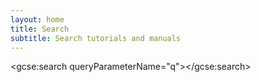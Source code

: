```yaml
---
layout: home
title: Search
subtitle: Search tutorials and manuals
---
```

<style>
.gsc-control-cse * {
    -webkit-box-sizing: border-box;
    -moz-box-sizing: border-box;
    box-sizing: content-box;
}
</style>
<script>
  (function() {
    var cx = '011728574530201801542:_tfj4i2witk';
    var gcse = document.createElement('script');
    gcse.type = 'text/javascript';
    gcse.async = true;
    gcse.src = (document.location.protocol == 'https:' ? 'https:' : 'http:') +
        '//cse.google.com/cse.js?cx=' + cx;
    var s = document.getElementsByTagName('script')[0];
    s.parentNode.insertBefore(gcse, s);
  })();
</script>
<gcse:search queryParameterName="q"></gcse:search>